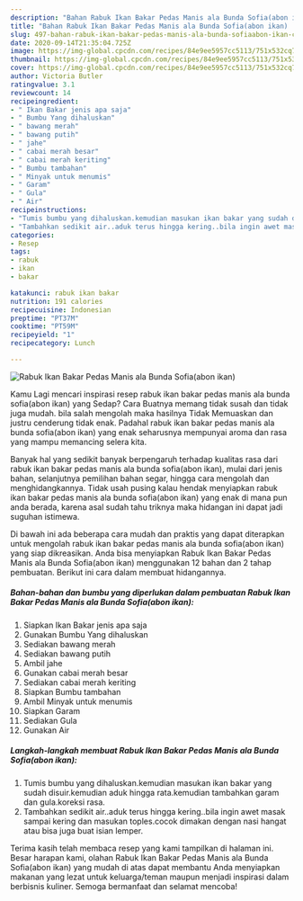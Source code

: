 ```yaml
---
description: "Bahan Rabuk Ikan Bakar Pedas Manis ala Bunda Sofia(abon ikan) | Cara Bikin Rabuk Ikan Bakar Pedas Manis ala Bunda Sofia(abon ikan) Yang Sempurna"
title: "Bahan Rabuk Ikan Bakar Pedas Manis ala Bunda Sofia(abon ikan) | Cara Bikin Rabuk Ikan Bakar Pedas Manis ala Bunda Sofia(abon ikan) Yang Sempurna"
slug: 497-bahan-rabuk-ikan-bakar-pedas-manis-ala-bunda-sofiaabon-ikan-cara-bikin-rabuk-ikan-bakar-pedas-manis-ala-bunda-sofiaabon-ikan-yang-sempurna
date: 2020-09-14T21:35:04.725Z
image: https://img-global.cpcdn.com/recipes/84e9ee5957cc5113/751x532cq70/rabuk-ikan-bakar-pedas-manis-ala-bunda-sofiaabon-ikan-foto-resep-utama.jpg
thumbnail: https://img-global.cpcdn.com/recipes/84e9ee5957cc5113/751x532cq70/rabuk-ikan-bakar-pedas-manis-ala-bunda-sofiaabon-ikan-foto-resep-utama.jpg
cover: https://img-global.cpcdn.com/recipes/84e9ee5957cc5113/751x532cq70/rabuk-ikan-bakar-pedas-manis-ala-bunda-sofiaabon-ikan-foto-resep-utama.jpg
author: Victoria Butler
ratingvalue: 3.1
reviewcount: 14
recipeingredient:
- " Ikan Bakar jenis apa saja"
- " Bumbu Yang dihaluskan"
- " bawang merah"
- " bawang putih"
- " jahe"
- " cabai merah besar"
- " cabai merah keriting"
- " Bumbu tambahan"
- " Minyak untuk menumis"
- " Garam"
- " Gula"
- " Air"
recipeinstructions:
- "Tumis bumbu yang dihaluskan.kemudian masukan ikan bakar yang sudah disuir.kemudian aduk hingga rata.kemudian tambahkan garam dan gula.koreksi rasa."
- "Tambahkan sedikit air..aduk terus hingga kering..bila ingin awet masak sampai kering dan masukan toples.cocok dimakan dengan nasi hangat atau bisa juga buat isian lemper."
categories:
- Resep
tags:
- rabuk
- ikan
- bakar

katakunci: rabuk ikan bakar 
nutrition: 191 calories
recipecuisine: Indonesian
preptime: "PT37M"
cooktime: "PT59M"
recipeyield: "1"
recipecategory: Lunch

---
```



![Rabuk Ikan Bakar Pedas Manis ala Bunda Sofia(abon ikan)](https://img-global.cpcdn.com/recipes/84e9ee5957cc5113/751x532cq70/rabuk-ikan-bakar-pedas-manis-ala-bunda-sofiaabon-ikan-foto-resep-utama.jpg)

Kamu Lagi mencari inspirasi resep rabuk ikan bakar pedas manis ala bunda sofia(abon ikan) yang Sedap? Cara Buatnya memang tidak susah dan tidak juga mudah. bila salah mengolah maka hasilnya Tidak Memuaskan dan justru cenderung tidak enak. Padahal rabuk ikan bakar pedas manis ala bunda sofia(abon ikan) yang enak seharusnya mempunyai aroma dan rasa yang mampu memancing selera kita.

Banyak hal yang sedikit banyak berpengaruh terhadap kualitas rasa dari rabuk ikan bakar pedas manis ala bunda sofia(abon ikan), mulai dari jenis bahan, selanjutnya pemilihan bahan segar, hingga cara mengolah dan menghidangkannya. Tidak usah pusing kalau hendak menyiapkan rabuk ikan bakar pedas manis ala bunda sofia(abon ikan) yang enak di mana pun anda berada, karena asal sudah tahu triknya maka hidangan ini dapat jadi suguhan istimewa.




Di bawah ini ada beberapa cara mudah dan praktis yang dapat diterapkan untuk mengolah rabuk ikan bakar pedas manis ala bunda sofia(abon ikan) yang siap dikreasikan. Anda bisa menyiapkan Rabuk Ikan Bakar Pedas Manis ala Bunda Sofia(abon ikan) menggunakan 12 bahan dan 2 tahap pembuatan. Berikut ini cara dalam membuat hidangannya.

<!--inarticleads1-->

##### Bahan-bahan dan bumbu yang diperlukan dalam pembuatan Rabuk Ikan Bakar Pedas Manis ala Bunda Sofia(abon ikan):

1. Siapkan  Ikan Bakar jenis apa saja
1. Gunakan  Bumbu Yang dihaluskan
1. Sediakan  bawang merah
1. Sediakan  bawang putih
1. Ambil  jahe
1. Gunakan  cabai merah besar
1. Sediakan  cabai merah keriting
1. Siapkan  Bumbu tambahan
1. Ambil  Minyak untuk menumis
1. Siapkan  Garam
1. Sediakan  Gula
1. Gunakan  Air




<!--inarticleads2-->

##### Langkah-langkah membuat Rabuk Ikan Bakar Pedas Manis ala Bunda Sofia(abon ikan):

1. Tumis bumbu yang dihaluskan.kemudian masukan ikan bakar yang sudah disuir.kemudian aduk hingga rata.kemudian tambahkan garam dan gula.koreksi rasa.
1. Tambahkan sedikit air..aduk terus hingga kering..bila ingin awet masak sampai kering dan masukan toples.cocok dimakan dengan nasi hangat atau bisa juga buat isian lemper.




Terima kasih telah membaca resep yang kami tampilkan di halaman ini. Besar harapan kami, olahan Rabuk Ikan Bakar Pedas Manis ala Bunda Sofia(abon ikan) yang mudah di atas dapat membantu Anda menyiapkan makanan yang lezat untuk keluarga/teman maupun menjadi inspirasi dalam berbisnis kuliner. Semoga bermanfaat dan selamat mencoba!
